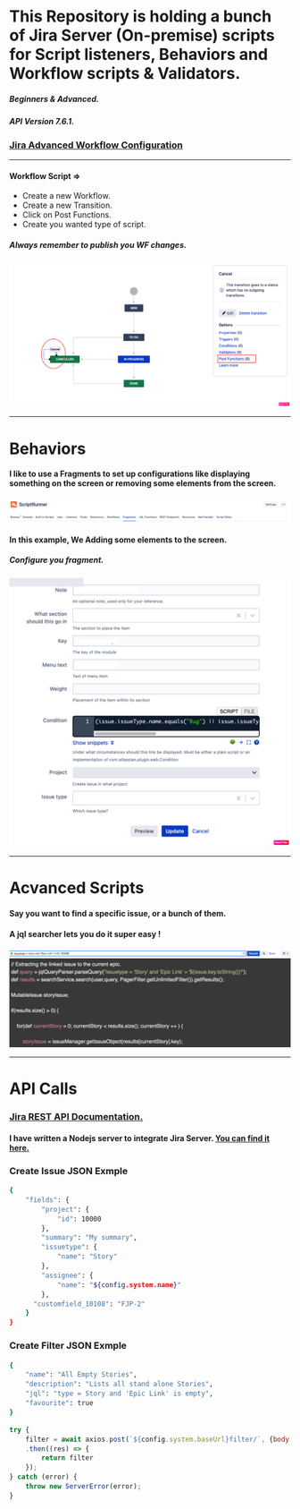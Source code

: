 # This Repository is holding a bunch of Jira Server (On-premise) scripts for Script listeners, Behaviors and Workflow scripts & Validators.

##### Beginners & Advanced.

##### API Version 7.6.1.

### <a href="https://support.atlassian.com/jira-cloud-administration/docs/configure-advanced-issue-workflows/"> Jira Advanced Workflow Configuration </a>

---

#### Workflow Script =>

- Create a new Workflow.
- Create a new Transition.
- Click on Post Functions.
- Create you wanted type of script.

##### <b> Always remember to publish you WF changes.</b>

<img src="./images/jiraWF.png" alt="JiraWFIMG">

---

# Behaviors

#### I like to use a Fragments to set up configurations like displaying something on the screen or removing some elements from the screen.

<img src="./images/jiraFragment.png">

#### In this example, We Adding some elements to the screen.

##### Configure you fragment.

<img src="./images/jiraFr.png">

---

# Acvanced Scripts

#### Say you want to find a specific issue, or a bunch of them.

#### A jql searcher lets you do it super easy !

<img src="./images/jql.png">

<img src="./images/img4.png">

-----

# API Calls

### <a href="https://developer.atlassian.com/server/jira/platform/rest-apis/" target="_blank"> Jira REST API Documentation. </a>

#### I have written a Nodejs server to integrate Jira Server. <a href="https://github.com/Shachar297/Jira/tree/Jira-Server-Intergration"> You can find it here. </a>

### Create Issue JSON Exmple

```sh
{
    "fields": {
        "project": {
            "id": 10000
        },
        "summary": "My summary",
        "issuetype": {
            "name": "Story"
        },
        "assignee": {
            "name": "${config.system.name}"
        },
      "customfield_10108": "FJP-2"
    }
}
```

### Create Filter JSON Exmple

```sh  
{
    "name": "All Empty Stories",
    "description": "Lists all stand alone Stories",
    "jql": "type = Story and 'Epic Link' is empty",
    "favourite": true
}
```

```js
try {
    filter = await axios.post(`${config.system.baseUrl}filter/`, {body : filterFields}, header)
    .then((res) => {
        return filter
    });
} catch (error) {
    throw new ServerError(error);
}
```
